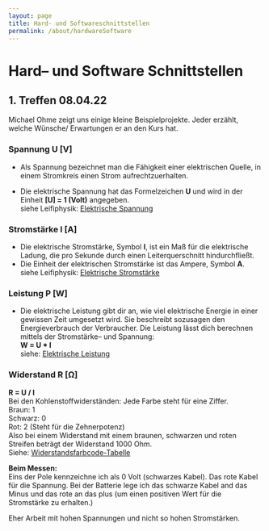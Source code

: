 ```yaml
---
layout: page
title: Hard- und Softwareschnittstellen
permalink: /about/hardwareSoftware
---
```

# Hard– und Software Schnittstellen

## 1. Treffen 08.04.22

Michael Ohme zeigt uns einige kleine Beispielprojekte. Jeder erzählt, welche Wünsche/ Erwartungen er an den Kurs hat.

### Spannung **U** [V]
- Als Spannung bezeichnet man die Fähigkeit einer elektrischen Quelle, in einem Stromkreis einen Strom aufrechtzuerhalten.

- Die elektrische Spannung hat das Formelzeichen **U** und wird in der Einheit **[U] = 1 (Volt)** angegeben.<br>
siehe Leifiphysik: 
[Elektrische Spannung](https://www.leifiphysik.de/elektrizitaetslehre/elektrische-grundgroessen/grundwissen/elektrische-spannung)

### Stromstärke **I** [A]
- Die elektrische Stromstärke, Symbol **I**, ist ein Maß für die elektrische Ladung, die pro Sekunde durch einen Leiterquerschnitt hindurchfließt.
- Die Einheit der elektrischen Stromstärke ist das Ampere, Symbol **A**.<br> 
siehe Leifiphysik: [Elektrische Stromstärke](https://www.leifiphysik.de/elektrizitaetslehre/elektrische-grundgroessen/grundwissen/elektrische-stromstaerke)

### Leistung **P** [W]
- Die elektrische Leistung gibt dir an, wie viel elektrische Energie in einer gewissen Zeit umgesetzt wird. Sie beschreibt sozusagen den Energieverbrauch der Verbraucher. Die Leistung lässt dich berechnen mittels der Stromstärke– und Spannung:<br> 
**W = U * I**<br>
siehe: [Elektrische Leistung](https://studyflix.de/elektrotechnik/elektrische-leistung-1878)

### Widerstand **R** [Ω]
**R = U / I**<br>
Bei den Kohlenstoffwiderständen: Jede Farbe steht für eine Ziffer.<br>
Braun: 1<br>
Schwarz: 0<br>
Rot: 2 (Steht für die Zehnerpotenz)<br>
Also bei einem Widerstand mit einem braunen, schwarzen und roten Streifen beträgt der Widerstand 1000 Ohm.<br>
Siehe: [Widerstandsfarbcode-Tabelle](https://www.elektronik-kompendium.de/sites/bau/1109051.htm)


**Beim Messen:**<br>
Eins der Pole kennzeichne ich als 0 Volt (schwarzes Kabel). Das rote Kabel für die Spannung.
Bei der Batterie lege ich das schwarze Kabel and das Minus und das rote an das plus (um einen positiven Wert für die Stromstärke zu erhalten.)

Eher Arbeit mit hohen Spannungen und nicht so hohen Stromstärken.